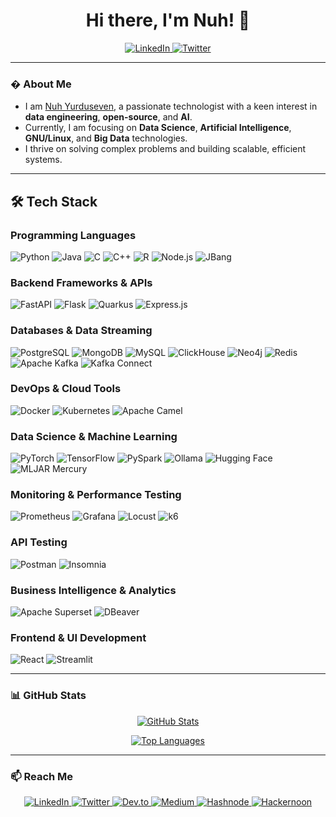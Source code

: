 <div align="center">
  <h1> Hi there, I'm Nuh! 👋</h1>
</div>

<p align="center">
  <a href="https://www.linkedin.com/in/nuh-yurduseven/">
    <img src="https://img.shields.io/badge/LinkedIn-Nuh%20Yurduseven-blue?logo=linkedin&style=for-the-badge" alt="LinkedIn">
  </a>
  <a href="https://www.twitter.com/noaahhtr/">
    <img src="https://img.shields.io/badge/Twitter-%40noaahhtr-blue?logo=twitter&style=for-the-badge" alt="Twitter">
  </a>
</p>

---

### � About Me
- I am [Nuh Yurduseven](https://www.linkedin.com/in/nuh-yurduseven/), a passionate technologist with a keen interest in **data engineering**, **open-source**, and **AI**.
- Currently, I am focusing on **Data Science**, **Artificial Intelligence**, **GNU/Linux**, and **Big Data** technologies.
- I thrive on solving complex problems and building scalable, efficient systems.

---

## 🛠️ Tech Stack

### Programming Languages
![Python](https://img.shields.io/badge/-Python-3776AB?logo=python&logoColor=white)
![Java](https://img.shields.io/badge/-Java-007396?logo=java&logoColor=white)
![C](https://img.shields.io/badge/-C-A8B9CC?logo=c&logoColor=white)
![C++](https://img.shields.io/badge/-C++-00599C?logo=c%2B%2B&logoColor=white)
![R](https://img.shields.io/badge/-R-276DC3?logo=r&logoColor=white)
![Node.js](https://img.shields.io/badge/-Node.js-339933?logo=node.js&logoColor=white)
![JBang](https://img.shields.io/badge/-JBang-FF0000?logo=java&logoColor=white)

### Backend Frameworks & APIs
![FastAPI](https://img.shields.io/badge/-FastAPI-009688?logo=fastapi&logoColor=white)
![Flask](https://img.shields.io/badge/-Flask-000000?logo=flask&logoColor=white)
![Quarkus](https://img.shields.io/badge/-Quarkus-4695EB?logo=quarkus&logoColor=white)
![Express.js](https://img.shields.io/badge/-Express.js-000000?logo=express&logoColor=white)

### Databases & Data Streaming
![PostgreSQL](https://img.shields.io/badge/-PostgreSQL-336791?logo=postgresql&logoColor=white)
![MongoDB](https://img.shields.io/badge/-MongoDB-47A248?logo=mongodb&logoColor=white)
![MySQL](https://img.shields.io/badge/-MySQL-4479A1?logo=mysql&logoColor=white)
![ClickHouse](https://img.shields.io/badge/-ClickHouse-FFCC00?logo=clickhouse&logoColor=white)
![Neo4j](https://img.shields.io/badge/-Neo4j-008CC1?logo=neo4j&logoColor=white)
![Redis](https://img.shields.io/badge/-Redis-DC382D?logo=redis&logoColor=white)
![Apache Kafka](https://img.shields.io/badge/-Apache%20Kafka-231F20?logo=apache-kafka&logoColor=white)
![Kafka Connect](https://img.shields.io/badge/-Kafka%20Connect-000000?logo=apache-kafka&logoColor=white)

### DevOps & Cloud Tools
![Docker](https://img.shields.io/badge/-Docker-2496ED?logo=docker&logoColor=white)
![Kubernetes](https://img.shields.io/badge/-Kubernetes-326CE5?logo=kubernetes&logoColor=white)
![Apache Camel](https://img.shields.io/badge/-Apache%20Camel-FF0000?logo=apache&logoColor=white)

### Data Science & Machine Learning
![PyTorch](https://img.shields.io/badge/-PyTorch-EE4C2C?logo=pytorch&logoColor=white)
![TensorFlow](https://img.shields.io/badge/-TensorFlow-FF6F00?logo=tensorflow&logoColor=white)
![PySpark](https://img.shields.io/badge/-PySpark-E25A1C?logo=apache-spark&logoColor=white)
![Ollama](https://img.shields.io/badge/-Ollama-000000?logo=ollama&logoColor=white)
![Hugging Face](https://img.shields.io/badge/-Hugging%20Face-FFD21E?logo=huggingface&logoColor=white)
![MLJAR Mercury](https://img.shields.io/badge/-MLJAR%20Mercury-000000?logo=mljar&logoColor=white)

### Monitoring & Performance Testing
![Prometheus](https://img.shields.io/badge/-Prometheus-E6522C?logo=prometheus&logoColor=white)
![Grafana](https://img.shields.io/badge/-Grafana-F46800?logo=grafana&logoColor=white)
![Locust](https://img.shields.io/badge/-Locust---?logo=python)
![k6](https://img.shields.io/badge/-k6-000000?logo=k6&logoColor=white)

### API Testing
![Postman](https://img.shields.io/badge/-Postman-FF6C37?logo=postman&logoColor=white)
![Insomnia](https://img.shields.io/badge/-Insomnia-5849BE?logo=insomnia&logoColor=white)

### Business Intelligence & Analytics
![Apache Superset](https://img.shields.io/badge/-Apache%20Superset-000000?logo=apache-superset&logoColor=white)
![DBeaver](https://img.shields.io/badge/-DBeaver-000000?logo=dbeaver&logoColor=white)

### Frontend & UI Development
![React](https://img.shields.io/badge/-React-61DAFB?logo=react&logoColor=white)
![Streamlit](https://img.shields.io/badge/-Streamlit-FF4B4B?logo=streamlit&logoColor=white)

---

### 📊 GitHub Stats

<p align="center">
  <a href="https://github.com/nuhyurdev">
    <img align="center" src="https://github-readme-stats.vercel.app/api?username=nuhyurdev&theme=vue-dark&show_icons=true&hide_border=true&count_private=true" alt="GitHub Stats" />
  </a>
</p>

<p align="center">
  <a href="https://github.com/nuhyurdev">
    <img align="center" src="https://github-readme-stats.vercel.app/api/top-langs/?username=nuhyurdev&theme=vue-dark&show_icons=true&hide_border=true&layout=compact" alt="Top Languages" />
  </a>
</p>

---

### 📫 Reach Me

<p align="center">
  <a href="https://www.linkedin.com/in/nuh-yurduseven/">
    <img src="https://img.shields.io/badge/LinkedIn-Connect-blue?logo=linkedin&style=for-the-badge" alt="LinkedIn">
  </a>
  <a href="https://www.twitter.com/noaahhtr/">
    <img src="https://img.shields.io/badge/Twitter-Follow-blue?logo=twitter&style=for-the-badge" alt="Twitter">
  </a>
  <a href="https://dev.to/noaahhh">
    <img src="https://img.shields.io/badge/Dev.to-Read-black?logo=dev.to&style=for-the-badge" alt="Dev.to">
  </a>
  <a href="https://nuh-yurduseven.medium.com">
    <img src="https://img.shields.io/badge/Medium-Follow-black?logo=medium&style=for-the-badge" alt="Medium">
  </a>
  <a href="https://nuhyurduseven.hashnode.dev">
    <img src="https://img.shields.io/badge/Hashnode-Read-2962FF?logo=hashnode&style=for-the-badge" alt="Hashnode">
  </a>
  <a href="https://hackernoon.com/u/noaahhh">
    <img src="https://img.shields.io/badge/Hackernoon-Read-00FF00?logo=hackernoon&style=for-the-badge" alt="Hackernoon">
  </a>
</p>
